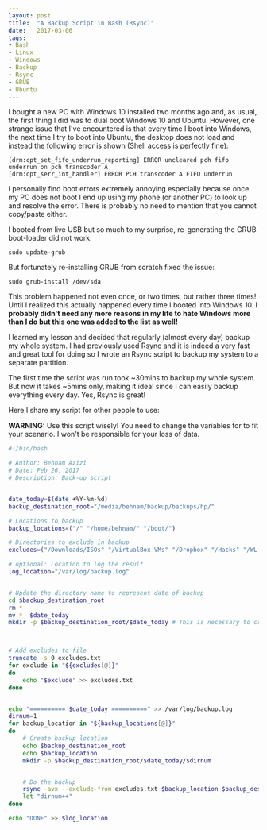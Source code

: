 ```yaml
---
layout: post
title:  "A Backup Script in Bash (Rsync)"
date:   2017-03-06
tags:
- Bash
- Linux
- Windows
- Backup
- Rsync
- GRUB
- Ubuntu
---
```



I bought a new PC with Windows 10 installed two months ago and, as usual, the first thing I did was to dual boot Windows 10 and Ubuntu. However, one strange issue that I've encountered is that every time I boot into Windows, the next time I try to boot into Ubuntu, the desktop does not load and instead the following error is shown (Shell access is perfectly fine):

```
[drm:cpt_set_fifo_underrun_reporting] ERROR uncleared pch fifo underrun on pch transcoder A
[drm:cpt_serr_int_handler] ERROR PCH transcoder A FIFO underrun
```

I personally find boot errors extremely annoying especially because once my PC does not boot I end up using my phone (or another PC) to look up and resolve the error. There is probably no need to mention that you cannot copy/paste either.


I booted from live USB but so much to my surprise, re-generating the GRUB boot-loader did not work:

`sudo update-grub`

But fortunately re-installing GRUB from scratch fixed the issue:

`sudo grub-install /dev/sda`

This problem happened not even once, or two times, but rather three times! Until I realized this actually happened every time I booted into Windows 10. **I probably didn't need any more reasons in my life to hate Windows more than I do but this one was added to the list as well!**


I learned my lesson and decided that regularly (almost every day) backup my whole system. I had previously used Rsync and it is indeed a very fast and great tool for doing so I wrote an Rsync script to backup my system to a separate partition.


The first time the script was run took ~30mins to backup my whole system. But now it takes ~5mins only, making it ideal since I can easily backup everything every day. Yes, Rsync is great!


Here I share my script for other people to use:

**WARNING:** Use this script wisely! You need to change the variables for to fit your scenario. I won't be responsible for your loss of data.


```bash
#!/bin/bash

# Author: Behnam Azizi
# Date: Feb 26, 2017
# Description: Back-up script


date_today=$(date +%Y-%m-%d)
backup_destination_root="/media/behnam/backup/backups/hp/"

# Locations to backup
backup_locations=("/" "/home/behnam/" "/boot/")

# Directories to exclude in backup
excludes=("/Downloads/ISOs" "/VirtualBox VMs" "/Dropbox" "/Hacks" "/WL 100" "/media" "/mnt" "/tmp" "/.cache" "/var/log")

# optional: Location to log the result
log_location="/var/log/backup.log"


# Update the directory name to represent date of backup
cd $backup_destination_root
rm *
mv *  $date_today
mkdir -p $backup_destination_root/$date_today # This is necessary to create the dir in case it does not exist



# Add excludes to file
truncate -s 0 excludes.txt
for exclude in "${excludes[@]}"
do
	echo "$exclude" >> excludes.txt
done


echo "========== $date_today ==========" >> /var/log/backup.log
dirnum=1
for backup_location in "${backup_locations[@]}"
do
	# Create backup location
	echo $backup_destination_root
	echo $backup_location
	mkdir -p $backup_destination_root/$date_today/$dirnum


	# Do the backup
	rsync -avx --exclude-from excludes.txt $backup_location $backup_destination_root/$date_today/$dirnum
	let "dirnum++"
done

echo "DONE" >> $log_location
```
